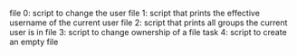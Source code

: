 file 0: script to change the user
file 1: script that prints the effective username of the current user
file 2: script that prints all groups the current user is in
file 3: script to change ownership of a file
task 4: script to create an empty file
